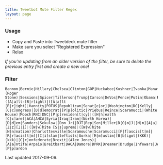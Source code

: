 ```yaml
---
title: Tweetbot Mute Filter Regex
layout: page
---
```


### Usage

- Copy and Paste into Tweetdeck mute filter
- Make sure you select "Registered Expression"
- Relax

_If you're updating from an older version of the filter, be sure to delete the previous entry first and create a new one!_

### Filter

``` regex
Bannon|Bernie|Hillary|Chelsea|Clinton|GOP|Huckabee|Kushner|Ivanka|Manafort|(Roger Stone)|Sessions|Spicer|Tillerson|Trump|Carson|DeVos|Pence|Putin|Obama|Russia|Moscow|([A|a]lt-[R|r]ight)|([A|a]lt [R|r]ight)|Hannity|POTUS|Republican|Senat[e|or]|Washington|DC|Kelly|[C|c]ongress|[D|d]emocrat|[P|p]olitic|Priebus|Reince|Scaramucci|(White House)|Mooch|RNC|DNC|[P|p]residen[t|cy]|([H|h]ealth [C|c]are)|ACA|AHCA|Syria|Iraq|Iran|(North Korea)|[D|d]em|Sanders|Sekulow|(Don Jr)|DJT|Rep|Sen|Miller|D[O|o]J|[N|n][A|a][Z|z][I|i]|([W|w]hite [S|s]uprem)|([W|w]hite [N|n]nation)|Charlottesville|Scaramouche|Scaramucci|[F|f]ascis[t|m]|[R|r]acis[t|m]|[I|i]slam|leftists|Gorka|[M|m]uslim|[B|b]igot|(KKK)|(kkk)|[C|c]onfederate|Brexit|(Alex Jones)|[A|a]ntifa|Arpaio|Breitbart|DACA|Damore|DPRK|Dreamer|Drudge|Infowars|Jong|Mueller|Palin|[P|p]ardon
```

Last updated 2017-09-06.
